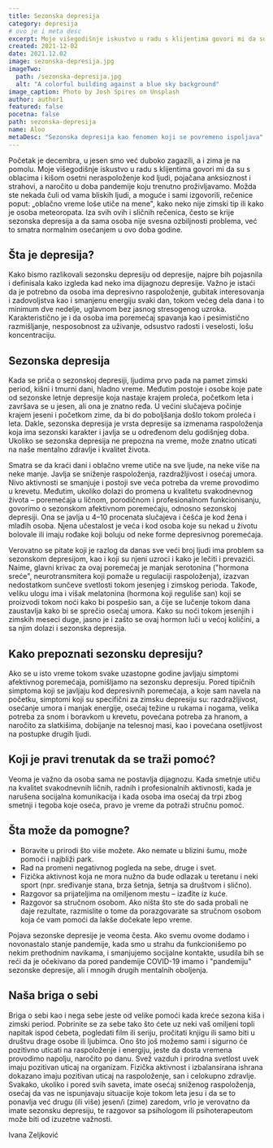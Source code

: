 ```yaml
---
title: Sezonska depresija
category: depresija
# ovo je i meta desc
excerpt: Moje višegodišnje iskustvo u radu s klijentima govori mi da su s oblacima i kišom osetni neraspoloženje kod ljudi... 
created: 2021-12-02
date: 2021.12.02
image: sezonska-depresija.jpg
imageTwo:
  path: /sezonska-depresija.jpg
  alt: "A colorful building against a blue sky background"
image_caption: Photo by Josh Spires on Unsplash
author: author1
featured: false
pocetna: false
path: sezonska-depresija
name: Aloo
metaDesc: "Sezonska depresija kao fenomen koji se povremeno ispoljava"
---
```


Početak je decembra, u jesen smo već duboko zagazili, a i zima je na pomolu. Moje višegodišnje iskustvo u radu s klijentima govori mi da su s oblacima i kišom osetni neraspoloženje kod ljudi, pojačana anksioznost i strahovi, a naročito u doba pandemije koju trenutno proživljavamo. Možda ste nekada čuli od vama bliskih ljudi, a moguće i sami izgovorili, rečenice poput: „oblačno vreme loše utiče na mene&quot;, kako neko nije zimski tip ili kako je osoba meteoropata. Iza svih ovih i sličnih rečenica, često se krije sezonska depresija a da sama osoba nije svesna ozbiljnosti problema, već to smatra normalnim osećanjem u ovo doba godine.

## Šta je depresija?

Kako bismo razlikovali sezonsku depresiju od depresije, najpre bih pojasnila i definisala kako izgleda kad neko ima dijagnozu depresije. Važno je istaći da je potrebno da osoba ima depresivno raspoloženje, gubitak interesovanja i zadovoljstva kao i smanjenu energiju svaki dan, tokom većeg dela dana i to minimum dve nedelje, uglavnom bez jasnog stresogenog uzroka. Karakteristično je i da osoba ima poremećaj spavanja kao i pesimistično razmišljanje, nesposobnost za uživanje, odsustvo radosti i veselosti, lošu koncentraciju.

## Sezonska depresija

Kada se priča o sezonskoj depresiji, ljudima prvo pada na pamet zimski period, kišni i tmurni dani, hladno vreme. Međutim postoje i osobe koje pate od sezonske letnje depresije koja nastaje krajem proleća, početkom leta i završava se u jesen, ali ona je znatno ređa. U većini slučajeva počinje krajem jeseni i početkom zime, da bi do poboljšanja došlo tokom proleća i leta. Dakle, sezonska depresija je vrsta depresije sa izmenama raspoloženja koja ima sezonski karakter i javlja se u određenom delu godišnjeg doba. Ukoliko se sezonska depresija ne prepozna na vreme, može znatno uticati na naše mentalno zdravlje i kvalitet života.

Smatra se da kraći dani i oblačno vreme utiče na sve ljude, na neke više na neke manje. Javlja se sniženje raspoloženja, razdražljivost i osećaj umora. Nivo aktivnosti se smanjuje i postoji sve veća potreba da vreme provodimo u krevetu. Međutim, ukoliko dolazi do promena u kvalitetu svakodnevnog života – poremećaja u ličnom, porodičnom i profesionalnom funkcionisanju, govorimo o sezonskom afektivnom poremećaju, odnosno sezonskoj depresiji. Ona se javlja u 4–10 procenata slučajeva i češća je kod žena i mlađih osoba. Njena učestalost je veća i kod osoba koje su nekad u životu bolovale ili imaju rođake koji boluju od neke forme depresivnog poremećaja.

Verovatno se pitate koji je razlog da danas sve veći broj ljudi ima problem sa sezonskom depresijom, kao i koji su njeni uzroci i kako je lečiti i prevazići. Naime, glavni krivac za ovaj poremećaj je manjak serotonina (&quot;hormona sreće&quot;, neurotransmitera koji pomaže u regulaciji raspoloženja), izazvan nedostatkom sunčeve svetlosti tokom jesenjeg i zimskog perioda. Takođe, veliku ulogu ima i višak melatonina (hormona koji reguliše san) koji se proizvodi tokom noći kako bi pospešio san, a čije se lučenje tokom dana zaustavlja kako bi se sprečio osećaj umora. Kako su noći tokom jesenjih i zimskih meseci duge, jasno je i zašto se ovaj hormon luči u većoj količini, a sa njim dolazi i sezonska depresija.

## Kako prepoznati sezonsku depresiju?

Ako se u isto vreme tokom svake uzastopne godine javljaju simptomi afektivnog poremećaja, pomišljamo na sezonsku depresiju. Pored tipičnih simptoma koji se javljaju kod depresivnih poremećaja, a koje sam navela na početku, simptomi koji su specifični za zimsku depresiju su: razdražljivost, osećanje umora i manjak energije, osećaj težine u rukama i nogama, velika potreba za snom i boravkom u krevetu, povećana potreba za hranom, a naročito za slatkišima, dobijanje na telesnoj masi, kao i povećana osetljivost na postupke drugih ljudi.

## Koji je pravi trenutak da se traži pomoć?

Veoma je važno da osoba sama ne postavlja dijagnozu. Kada smetnje utiču na kvalitet svakodnevnih ličnih, radnih i profesionalnih aktivnosti, kada je narušena socijalna komunikacija i kada osoba ima osećaj da trpi zbog smetnji i tegoba koje oseća, pravo je vreme da potraži stručnu pomoć.

## Šta može da pomogne?

- Boravite u prirodi što više možete. Ako nemate u blizini šumu, može pomoći i najbliži park.
- Rad na promeni negativnog pogleda na sebe, druge i svet.
- Fizička aktivnost koja ne mora nužno da bude odlazak u teretanu i neki sport (npr. sređivanje stana, brza šetnja, šetnja sa društvom i slično).
- Razgovor sa prijateljima na omiljenom mestu – izađite iz kuće.
- Razgovor sa stručnom osobom. Ako ništa što ste do sada probali ne daje rezultate, razmislite o tome da porazgovarate sa stručnom osobom koja će vam pomoći da lakše dočekate lepo vreme.

Pojava sezonske depresije je veoma česta. Ako svemu ovome dodamo i novonastalo stanje pandemije, kada smo u strahu da funkcionišemo po nekim prethodnim navikama, i smanjujemo socijalne kontakte, usudila bih se reći da je očekivano da pored pandemije COVID-19 imamo i &quot;pandemiju&quot; sezonske depresije, ali i mnogih drugih mentalnih oboljenja.

## Naša briga o sebi

Briga o sebi kao i nega sebe jeste od velike pomoći kada kreće sezona kiša i zimski period. Pobrinite se za sebe tako što ćete uz neki vaš omiljeni topli napitak ispod ćebeta, pogledati film ili seriju, pročitati knjigu ili samo biti u društvu drage osobe ili ljubimca. Ono što još možemo sami i sigurno će pozitivno uticati na raspoloženje i energiju, jeste da dosta vremena provodimo napolju, naročito po danu. Svež vazduh i prirodna svetlost uvek imaju pozitivan uticaj na organizam. Fizička aktivnost i izbalansirana ishrana dokazano imaju pozitivan uticaj na raspoloženje, san i celokupno zdravlje. Svakako, ukoliko i pored svih saveta, imate osećaj sniženog raspoloženja, osećaj da vas ne ispunjavaju situacije koje tokom leta jesu i da se to ponavlja već drugu (ili više) jesen/i (zime) zaredom, vrlo je verovatno da imate sezonsku depresiju, te razgovor sa psihologom ili psihoterapeutom može biti od izuzetne važnosti.


Ivana Zeljković